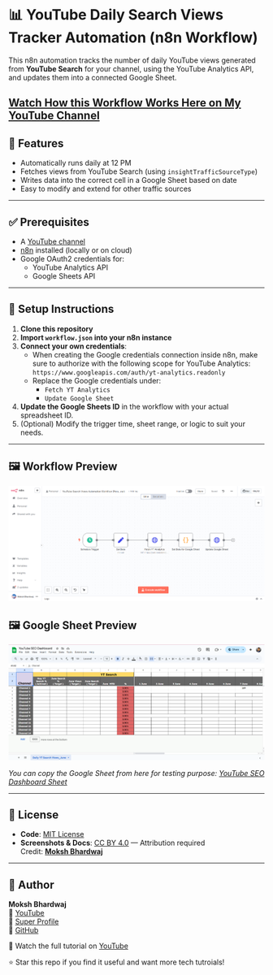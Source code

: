# 📊 YouTube Daily Search Views Tracker Automation (n8n Workflow)

This n8n automation tracks the number of daily YouTube views generated from **YouTube Search** for your channel, using the YouTube Analytics API, and updates them into a connected Google Sheet.

[Watch How this Workflow Works Here on My YouTube Channel](https://youtu.be/L2ZN2vANric)
---

## 🔧 Features

- Automatically runs daily at 12 PM
- Fetches views from YouTube Search (using `insightTrafficSourceType`)
- Writes data into the correct cell in a Google Sheet based on date
- Easy to modify and extend for other traffic sources

---

## ✅ Prerequisites

- A [YouTube channel](https://studio.youtube.com/)
- [n8n](https://n8n.io/) installed (locally or on cloud)
- Google OAuth2 credentials for:
  - YouTube Analytics API
  - Google Sheets API

---

## 📂 Setup Instructions

1. **Clone this repository**
2. **Import `workflow.json` into your n8n instance**
3. **Connect your own credentials**:
   - When creating the Google credentials connection inside n8n, make sure to authorize with the following scope for YouTube Analytics:
`https://www.googleapis.com/auth/yt-analytics.readonly`
   - Replace the Google credentials under:
     - `Fetch YT Analytics`
     - `Update Google Sheet`
4. **Update the Google Sheets ID** in the workflow with your actual spreadsheet ID.
5. (Optional) Modify the trigger time, sheet range, or logic to suit your needs.

---

## 🖼️ Workflow Preview

![Workflow Screenshot](https://github.com/Moksh-Bhardwaj/youtube-daily-search-views-tracker-n8n-automation/blob/main/assets/youtube-search-views-automation-workflow-screenshot.png)

## 🖼️ Google Sheet Preview

![Google Sheet Screenshot](https://github.com/Moksh-Bhardwaj/youtube-daily-search-views-tracker-n8n-automation/blob/main/assets/youtube-seo-dashboard-daily-search-views-tab-screenshot.png)

_You can copy the Google Sheet from here for testing purpose: [YouTube SEO Dashboard Sheet](https://docs.google.com/spreadsheets/d/1dCeNcuXSxSi2Yng9H5h4TvmI92MZCFv0h9i9wHtco4g/)_

---

## 📝 License

- **Code**: [MIT License](https://github.com/Moksh-Bhardwaj/youtube-daily-search-views-tracker-n8n-automation/blob/main/LICENSE)
- **Screenshots & Docs**: [CC BY 4.0](https://creativecommons.org/licenses/by/4.0/) — Attribution required  
  Credit: **[Moksh Bhardwaj](https://superprofile.bio/mokshbhardwaj)**

---

## 🙌 Author

**Moksh Bhardwaj**  
🔗 [YouTube](https://www.youtube.com/@GreyMattersTech)<br/>
🔗 [Super Profile](https://superprofile.bio/mokshbhardwaj)<br/>
🔗 [GitHub](https://github.com/Moksh-Bhardwaj)

🎥 Watch the full tutorial on [YouTube](https://youtu.be/U8iFlqK28fc)

⭐ Star this repo if you find it useful and want more tech tutroials!

